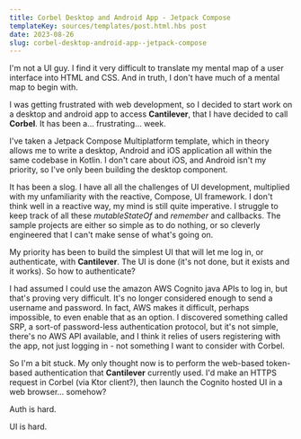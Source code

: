 ```yaml
---
title: Corbel Desktop and Android App - Jetpack Compose
templateKey: sources/templates/post.html.hbs post
date: 2023-08-26
slug: corbel-desktop-android-app--jetpack-compose
---
```

I'm not a UI guy. I find it very difficult to translate my mental map of a user interface into HTML and CSS. And in truth, I don't have much of a mental map to begin with.

I was getting frustrated with web development, so I decided to start work on a desktop and android app to access **Cantilever**, that I have decided to call **Corbel**. It has been a... frustrating... week.

I've taken a Jetpack Compose Multiplatform template, which in theory allows me to write a desktop, Android and iOS application all within the same codebase in Kotlin. I don't care about iOS, and Android isn't my priority, so I've only been building the desktop component.

It has been a slog. I have all all the challenges of UI development, multiplied with my unfamiliarity with the reactive, Compose, UI framework. I don't think well in a reactive way, my mind is still quite imperative. I struggle to keep track of all these _mutableStateOf_ and _remember_ and callbacks. The sample projects are either so simple as to do nothing, or so cleverly engineered that I can't make sense of what's going on.

My priority has been to build the simplest UI that will let me log in, or authenticate, with **Cantilever**. The UI is done (it's not done, but it exists and it works). So how to authenticate?

I had assumed I could use the amazon AWS Cognito java APIs to log in, but that's proving very difficult. It's no longer considered enough to send a username and password. In fact, AWS makes it difficult, perhaps impossible,  to even enable that as an option. I discovered something called SRP, a sort-of password-less authentication protocol, but it's not simple, there's no AWS API available, and I think it relies of users registering with the app, not just logging in - not something I want to consider with Corbel.

So I'm a bit stuck. My only thought now is to perform the web-based token-based authentication that **Cantilever** currently used. I'd make an HTTPS request in Corbel (via Ktor client?), then launch the Cognito hosted UI in a web browser... somehow?

Auth is hard.

UI is hard.
